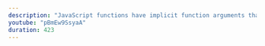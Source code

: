 ```yaml
---
description: "JavaScript functions have implicit function arguments that you get for free. We'll learn about them, especially the `arguments` argument and how to use it." 
youtube: "pBmEw9SsyaA" 
duration: 423 
---
```

